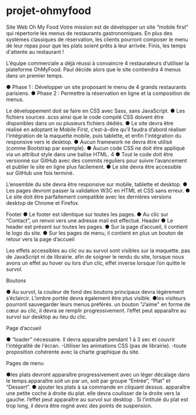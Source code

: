 # projet-ohmyfood
Site Web Oh My Food
Votre mission est de développer un site “mobile first” qui répertorie les menus de restaurants gastronomiques. En plus des systèmes classiques de réservation, les clients pourront composer le menu de leur repas pour que les plats soient prêts à leur arrivée. Finis, les temps d'attente au restaurant !

L’équipe commerciale a déjà réussi à convaincre 4 restaurateurs d’utiliser la plateforme OhMyFood. Paul décide alors que le site contiendra 4 menus dans un premier temps. 


● Phase 1 : Développer un site proposant le menu de 4 grands restaurants parisiens.
● Phase 2 : Permettre la réservation en ligne et la composition de menus.

 Le développement doit se faire en CSS avec Sass, sans JavaScript.
● Les fichiers sources .scss ainsi que le code compilé CSS doivent être disponibles
dans un ou plusieurs fichiers dédiés.
● Le site devra être réalisé en adoptant le Mobile First, c’est-à-dire qu’il faudra d’abord
réaliser l'intégration de la maquette mobile, puis tablette, et enfin l'intégration du
responsive vers le desktop.
● Aucun framework ne devra être utilisé (comme Bootstrap par exemple).
● Aucun code CSS ne doit être appliqué via un attribut style dans une balise HTML.
4
● Tout le code doit être versionné sur GitHub avec des commits réguliers pour
suivre l’avancement et publier le site en ligne plus facilement.
● Le site devra être accessible sur GitHub une fois terminé.


L’ensemble du site devra être responsive sur mobile, tablette et desktop.
● Les pages devront passer la validation W3C en HTML et CSS sans erreur.
● Le site doit être parfaitement compatible avec les dernières versions desktop de
Chrome et Firefox.

Footer
● Le footer est identique sur toutes les pages.
● Au clic sur “Contact”, un renvoi vers une adresse mail est effectué.
Header
● Le header est présent sur toutes les pages.
● Sur la page d’accueil, il contient le logo du site.
● Sur les pages de menu, il contient en plus un bouton de retour vers la page d’accueil



Les effets accessibles au clic ou au survol sont visibles sur la maquette. pas de JavaScript ni de librairie. 
afin de soigner le rendu du site, lorsque nous avons un effet
au hover ou lors d’un clic, effet inverse lorsque l’on quitte le survol.


Boutons

● Au survol, la couleur de fond des boutons principaux devra légèrement s’éclaircir.
L’ombre portée devra également être plus visible.
●les visiteurs pourront sauvegarder leurs menus préférés.  un
bouton "J’aime" en forme de cœur au clic, il devra se
remplir progressivement. l’effet peut apparaître au
survol sur desktop au lieu du clic.


Page d’accueil

●  “loader” nécessaire. Il devra apparaître pendant 1 à 3  sec et couvrir l'intégralité de l'écran.
-Utiliser les animations CSS (pas de librairie).
-toute proposition cohérente avec la charte graphique du site.


Pages de menu

●les plats devront apparaître progressivement avec un léger
décalage dans le temps.apparaître soit un par un, soit par groupe
“Entrée”, “Plat” et “Dessert”.
●  ajouter les plats  à sa commande en cliquant dessus. apparaître une petite coche à droite du plat. elle devra coulisser de
la droite vers la gauche.  l’effet peut apparaître au survol sur desktop . Si l’intitulé du plat est trop long, il devra être rogné avec
des points de suspension.

